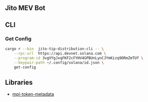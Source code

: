 ## Jito MEV Bot

## CLI

### Get Config

```bash
cargo r --bin  jito-tip-distribution-cli -- \
    --rpc-url  https://api.devnet.solana.com \
    --program-id 3vgVYgJxqFKF2cFYHV4GPBUnLynCJYmKizq9DRmZmTUf \
    --keypair-path ~/.config/solana/id.json \
    get-config
```



## Libraries
- [mpl-token-metadata](https://github.com/metaplex-foundation/mpl-token-metadata/tree/main)

